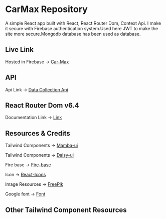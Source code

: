# CarMax Repository

A simple React app built with React, React Router Dom, Context Api. I make it secure with Firebase authentication system.Used here JWT to make the site more secure.Mongodb database has been used as database.

## Live Link

Hosted in Firebase -> [Car-Max](https://carmax-8a7a3.web.app)

## API

Api Link -> [Data Collection Api]( https://carmax-server.vercel.app)

## React Router Dom v6.4

Documentation Link -> [Link](https://reactrouter.com/en/main/start/overview)

## Resources & Credits

Tailwind Components -> [Mamba-ui](https://www.mambaui.com/)

Tailwind Components -> [Daisy-ui](https://daisyui.com/)

Fire base -> [Fire-base](https://console.firebase.google.com/)

Icon -> [React-Icons](https://react-icons.github.io/react-icons/)

Image Resources -> [FreePik](https://www.freepik.com/)

Google font -> [Font](https://fonts.google.com/knowledge)

## Other Tailwind Component Resources
